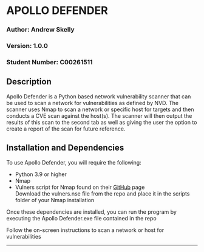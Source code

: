 # APOLLO DEFENDER

### Author: Andrew Skelly
### Version: 1.0.0
### Student Number: C00261511

## Description

Apollo Defender is a Python based network vulnerability scanner that can be used to
scan a network for vulnerabilities as defined by NVD. The scanner uses Nmap to scan
a network or specific host for targets and then conducts a CVE scan against the
host(s). The scanner will then output the results of this scan to the second tab as well
as giving the user the option to create a report of the scan for future reference.


## Installation and Dependencies

To use Apollo Defender, you will require the following:

- Python 3.9 or higher
- Nmap 
- Vulners script for Nmap found on their [GitHub](https://github.com/vulnersCom/nmap-vulners) page  
  Download the vulners.nse file from the repo and place it in the scripts folder of your Nmap installation

Once these dependencies are installed, you can run the program by executing the 
Apollo Defender.exe file contained in the repo

Follow the on-screen instructions to scan a network or host for vulnerabilities

___
